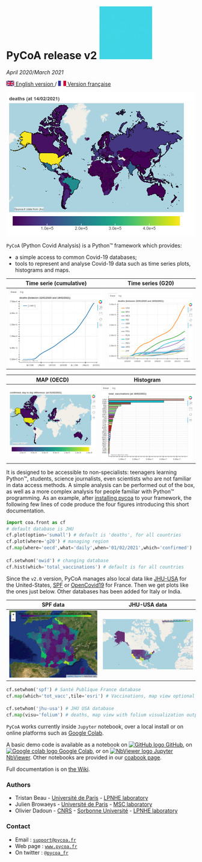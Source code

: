 #  PyCoA release v2 <img src="https://github.com/coa-project/coa-project.github.io/blob/main/fig/logo-anime.gif" width="140px" align=bottom > 

_April 2020/March 2021_

[<img src="https://github.com/coa-project/coa-project.github.io/raw/main/fig/UK.png" height="14px" alt="UK flag"> English  version ](https://github.com/coa-project/pycoa)
/
[<img src="https://github.com/coa-project/coa-project.github.io/raw/main/fig/FR.png" height="14px" alt="FR flag"> Version française ](https://github.com/coa-project/pycoa/blob/main/README_FR.md)

<center>
<a href="https://github.com/coa-project/coa-project.github.io/raw/main/fig/pycoa_v2.0_mapworld.html" target="_blank"><img src="https://github.com/coa-project/coa-project.github.io/raw/main/fig/pycoa_v2.0_mapworld.png"></a>
</center>

`PyCoA` (Python Covid Analysis) is a Python™ framework which provides:
- a simple access to common Covid-19 databases;
- tools to represent and analyse Covid-19 data such as time series plots, histograms and maps.

|Time serie (cumulative) | Time series (G20) |
|------------|-------------|
|<a href="https://github.com/coa-project/coa-project.github.io/raw/main/fig/pycoa_v2.0_plot_sumall.html" target="_blank"><img src="https://github.com/coa-project/coa-project.github.io/raw/main/fig/pycoa_v2.0_plot_sumall.png"></a>|<a href="https://github.com/coa-project/coa-project.github.io/raw/main/fig/pycoa_v2.0_plot_g20.html" target="_blank"><img src="https://github.com/coa-project/coa-project.github.io/raw/main/fig/pycoa_v2.0_plot_g20.png"></a>|

|MAP (OECD) | Histogram | 
|------------|-------------|
|<a href="https://github.com/coa-project/coa-project.github.io/raw/main/fig/pycoa_v2.0_map_oecd.html" target="_blank"><img src="https://github.com/coa-project/coa-project.github.io/raw/main/fig/pycoa_v2.0_map_oecd.png"></a>|<a href="https://github.com/coa-project/coa-project.github.io/raw/main/fig/pycoa_v2.0_hist_bycountry.html" target="_blank"><img src="https://github.com/coa-project/coa-project.github.io/raw/main/fig/pycoa_v2.0_hist_bycountry.png"></a>|

It is designed to be accessible to non-specialists: teenagers learning Python™, students, science journalists, even scientists who are not familiar in data access methods. A simple analysis can be performed out of the box, as well as a more complex analysis for people familiar with Python™ programming. As an example, after <a href="https://github.com/coa-project/pycoa/wiki/Install" target=_blank>installing pycoa</a> to your framework, the following few lines of code produce the four figures introducing this short documentation.

```python
import coa.front as cf
# default database is JHU
cf.plot(option='sumall') # default is 'deaths', for all countries
cf.plot(where='g20') # managing region
cf.map(where='oecd',what='daily',when='01/02/2021',which='confirmed')

cf.setwhom('owid') # changing database
cf.hist(which='total_vaccinations') # default is for all countries
```

Since the `v2.0` version, PyCoA manages also local data like
[JHU-USA](https://coronavirus.jhu.edu/) for the United-States, 
[SPF](https://www.santepubliquefrance.fr/dossiers/coronavirus-covid-19) or [OpenCovid19](https://github.com/opencovid19-fr) for France. Then we get plots like the ones just below. Other databases has been added for Italy or India.

|SPF data | JHU-USA data |
|------------|-------------|
|<a href="https://github.com/coa-project/coa-project.github.io/raw/main/fig/pycoa_v2.0_spf.html" target="_blank"><img src="https://github.com/coa-project/coa-project.github.io/raw/main/fig/pycoa_v2.0_spf.png" width=504></a>|<a href="https://github.com/coa-project/coa-project.github.io/raw/main/fig/pycoa_v2.0_jhu-usafolium.html" target="_blank"><img src="https://github.com/coa-project/coa-project.github.io/raw/main/fig/pycoa_v2.0_jhu-usafolium.jpg" width=504></a>|

```python
cf.setwhom('spf') # Santé Publique France database
cf.map(which='tot_vacc',tile='esri') # Vaccinations, map view optional tile 

cf.setwhom('jhu-usa') # JHU USA database
cf.map(visu='folium') # deaths, map view with folium visualization output
```

`PyCoA` works currently inside `Jupyter` notebook, over a local install or on online platforms such as <a href="https://colab.research.google.com/" target=_blank>Google Colab</a>.

A basic demo code is available as a notebook on <a href="https://github.com/coa-project/coabook/blob/master/demo_pycoa.ipynb" target=_blank ><img src="https://github.githubassets.com/images/modules/logos_page/GitHub-Mark.png" height="20" alt="GitHub logo" /> GitHub</a>, on <a href="https://colab.research.google.com/github/coa-project/coabook/blob/master/demo_pycoa.ipynb" target=_blank ><img src="https://colab.research.google.com/img/colab_favicon_256px.png" height="20" alt="Google colab logo" /> Google Colab</a>, or on <a href="https://nbviewer.jupyter.org/github/coa-project/coabook/blob/master/demo_pycoa.ipynb" target=_blank ><img src="https://nbviewer.jupyter.org/static/img/nav_logo.svg" height="20" alt="NbViewer logo" /> Jupyter NbViewer</a>. Other notebooks are provided in our <a href="https://github.com/coa-project/coabook/blob/master/README.md" target=_blank >coabook page</a>.

Full documentation is on <a href="https://github.com/coa-project/pycoa/wiki/Home" target=_blank>the Wiki</a>.

### Authors

* Tristan Beau - [Université de Paris](http://u-paris.fr) - [LPNHE laboratory](http://lpnhe.in2p3.fr/)
* Julien Browaeys - [Université de Paris](http://u-paris.fr) - [MSC laboratory](http://www.msc.univ-paris-diderot.fr/)
* Olivier Dadoun - [CNRS](http://cnrs.fr) - [Sorbonne Université](https://www.sorbonne-universite.fr/) - [LPNHE laboratory](http://lpnhe.in2p3.fr/)

### Contact
* Email : [`support@pycoa.fr`](mailto:support@pycoa.fr)
* Web page : [`www.pycoa.fr`](http://www.pycoa.fr)
* On twitter : [`@pycoa_fr`](https://twitter.com/pycoa_fr)
